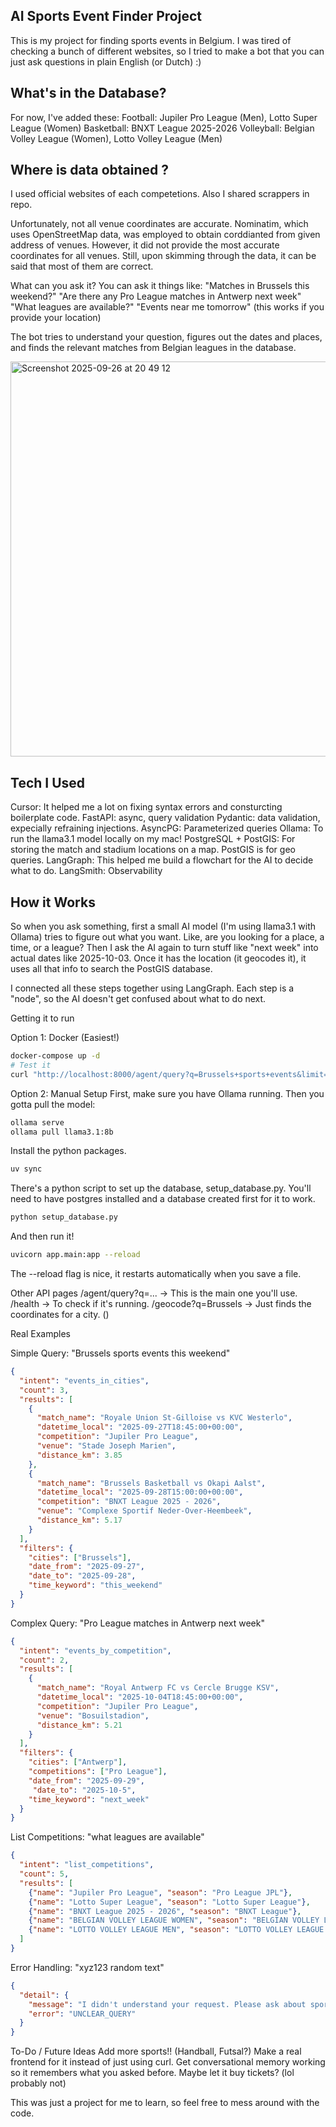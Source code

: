 ## AI Sports Event Finder Project

This is my project for finding sports events in Belgium. I was tired of checking a bunch of different websites, so I tried to make a bot that you can just ask questions in plain English (or Dutch) :) 

## What's in the Database?
For now, I've added these:
Football: Jupiler Pro League (Men), Lotto Super League (Women)
Basketball: BNXT League 2025-2026
Volleyball: Belgian Volley League (Women), Lotto Volley League (Men)

## Where is data obtained ? 
I used official websites of each competetions. Also I shared scrappers in repo.

Unfortunately, not all venue coordinates are accurate. Nominatim, which uses OpenStreetMap data, was employed to obtain corddianted from given address of venues. 
However, it did not provide the most accurate coordinates for all venues.
Still, upon skimming through the data, it can be said that most of them are correct.

What can you ask it?
You can ask it things like:
"Matches in Brussels this weekend?" 
"Are there any Pro League matches in Antwerp next week"
"What leagues are available?"
"Events near me tomorrow" (this works if you provide your location)

The bot tries to understand your question, figures out the dates and places, and finds the relevant matches from Belgian leagues in the database.

<img width="1037" height="632" alt="Screenshot 2025-09-26 at 20 49 12" src="https://github.com/user-attachments/assets/322edd09-c587-488b-98ab-0bcd9562a8d8" />

## Tech I Used
Cursor: It helped me a lot on fixing syntax errors and consturcting boilerplate code.
FastAPI: async, query validation
Pydantic: data validation, expecially refraining injections.
AsyncPG: Parameterized queries
Ollama: To run the llama3.1 model locally on my mac!
PostgreSQL + PostGIS: For storing the match and stadium locations on a map. PostGIS is for geo queries.
LangGraph: This helped me build a flowchart for the AI to decide what to do.
LangSmith:  Observability

## How it Works 
So when you ask something, first a small AI model (I'm using llama3.1 with Ollama) tries to figure out what you want. Like, are you looking for a place, a time, or a league? Then I ask the AI again to turn stuff like "next week" into actual dates like 2025-10-03. Once it has the location (it geocodes it), it uses all that info to search the PostGIS database.

I connected all these steps together using LangGraph. Each step is a "node", so the AI doesn't get confused about what to do next.

Getting it to run

Option 1: Docker (Easiest!)
```bash
docker-compose up -d
# Test it
curl "http://localhost:8000/agent/query?q=Brussels+sports+events&limit=3"
```

Option 2: Manual Setup
First, make sure you have Ollama running. Then you gotta pull the model:

```bash
ollama serve
ollama pull llama3.1:8b
```

Install the python packages. 
```bash
uv sync
```
There's a python script to set up the database, setup_database.py. You'll need to have postgres installed and a database created first for it to work.

```bash
python setup_database.py
```

And then run it!

```bash
uvicorn app.main:app --reload
```

The --reload flag is nice, it restarts automatically when you save a file.

Other API pages
/agent/query?q=... -> This is the main one you'll use.
/health -> To check if it's running.
/geocode?q=Brussels -> Just finds the coordinates for a city. ()

Real Examples 

Simple Query: "Brussels sports events this weekend"
```json
{
  "intent": "events_in_cities",
  "count": 3,
  "results": [
    {
      "match_name": "Royale Union St-Gilloise vs KVC Westerlo",
      "datetime_local": "2025-09-27T18:45:00+00:00",
      "competition": "Jupiler Pro League",
      "venue": "Stade Joseph Marien",
      "distance_km": 3.85
    },
    {
      "match_name": "Brussels Basketball vs Okapi Aalst", 
      "datetime_local": "2025-09-28T15:00:00+00:00",
      "competition": "BNXT League 2025 - 2026",
      "venue": "Complexe Sportif Neder-Over-Heembeek",
      "distance_km": 5.17
    }
  ],
  "filters": {
    "cities": ["Brussels"],
    "date_from": "2025-09-27",
    "date_to": "2025-09-28",
    "time_keyword": "this_weekend"
  }
}
```

Complex Query: "Pro League matches in Antwerp next week"
```json
{
  "intent": "events_by_competition",
  "count": 2,
  "results": [
    {
      "match_name": "Royal Antwerp FC vs Cercle Brugge KSV",
      "datetime_local": "2025-10-04T18:45:00+00:00",
      "competition": "Jupiler Pro League",
      "venue": "Bosuilstadion",
      "distance_km": 5.21
    }
  ],
  "filters": {
    "cities": ["Antwerp"],
    "competitions": ["Pro League"],
    "date_from": "2025-09-29",
     "date_to": "2025-10-5",
    "time_keyword": "next_week"
  }
}
```

List Competitions: "what leagues are available"
```json
{
  "intent": "list_competitions",
  "count": 5,
  "results": [
    {"name": "Jupiler Pro League", "season": "Pro League JPL"},
    {"name": "Lotto Super League", "season": "Lotto Super League"},
    {"name": "BNXT League 2025 - 2026", "season": "BNXT League"},
    {"name": "BELGIAN VOLLEY LEAGUE WOMEN", "season": "BELGIAN VOLLEY LEAGUE WOMEN"},
    {"name": "LOTTO VOLLEY LEAGUE MEN", "season": "LOTTO VOLLEY LEAGUE MEN"}
  ]
}
```

Error Handling: "xyz123 random text"
```json
{
  "detail": {
    "message": "I didn't understand your request. Please ask about sports events, competitions, or venues in Belgium.",
    "error": "UNCLEAR_QUERY"
  }
}
```

To-Do / Future Ideas
Add more sports!! (Handball, Futsal?)
Make a real frontend for it instead of just using curl.
Get conversational memory working so it remembers what you asked before.
Maybe let it buy tickets? (lol probably not)

This was just a project for me to learn, so feel free to mess around with the code. 
